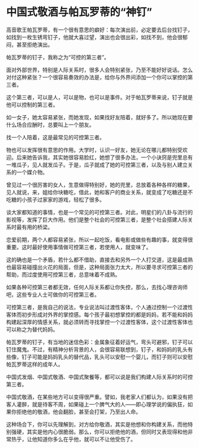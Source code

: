 # 中国式敬酒与帕瓦罗蒂的“神钉”

高音歌王帕瓦罗蒂，有一个很有意思的癖好：每次演出前，必定要去后台找钉子，如找到一枚生锈弯钉子，他就大喜过望，演出也会很出彩，如找不到，他会很郁闷，甚至拒绝演出。 

帕瓦罗蒂的钉子，我称之为“可控的第三者”。 

面对外部世界，特别是人际关系时，很多人会特别紧张，乃至不能好好说话。怎么对付这种紧张？一个很容易奏效的办法是，给你与外界间添加一个你可以掌控的第三者。 

这个第三者，可以是人，可以是物，也可以是事件。对于帕瓦罗蒂来说，钉子就是他可以控制的第三者。 

如一女子，她太容易紧张，而她发现，如果找好友陪着，就好多了。所以她现在要什么场合应酬时，总要叫上一个朋友。 

找一个人陪着，这是最常见的可控第三者。 

物也可以发挥很有意思的作用。大学时，认识一好友，她无论在哪儿都特别受欢迎。后来她告诉我，其实她很容易脸红，她想了很多办法，一个小诀窍是兜里总有一堆瓜子，见人就发瓜子。于是，瓜子就成了她的可控第三者，以及与别人建立关系的一个媒介物。 

曾见过一个很厉害的女人，生意做得特别好，她的兜里，总放着各种各样的糖果，见人就说，来，姐给你块糖吃，借此，她和客户的商业关系，就变成了吃糖还是不吃糖的小孩子过家家的游戏，轻松了很多。 

谈大家都知道的事情，也是一个常见的可控第三者。对此，明星们的八卦与流行的影视等，发挥了巨大作用。他们是整个社会的可控第三者，是整个社会搭建人际关系时最有用的桥梁。 

恋爱前期，两个人都容易紧张，所以一起吃饭，看电影或做些有趣的事，就变得很重要。这时最好使用事情做可控第三者，若使用人，就变味了。 

这的确也是一个矛盾，若什么都不借助，直接去和另外一个人打交道，这是最成熟也最容易碰撞出火花的局面，但是，这种局面张力太大，所以要寻求可控第三者的帮助，而过度使用可控第三者，总意味着不成熟。 

如果各种可控第三者都无效，任何人际关系都让你失控，那么，去找心理咨询师吧，这些专业人士可做你的可控第三者。 

可控第三者，是我自己的说法，专业说法叫过渡性客体，个人通过控制一个过渡性客体而初步形成对外界的掌控感。每个孩子最初想掌控的都是妈妈，若不能和妈妈构建起深厚的情感关系，就必须转而寻找掌控一个过渡性客体，这个过渡性客体也可以称之为替代妈妈。 

帕瓦罗蒂的钉子，有当地的迷信色彩：金属象征着好运气，弯头可避邪，钉子可以钉住魔鬼。不过，有精神分析背景的人，会很容易联想到，钉子，和妈妈的乳头有些像，钉子可能是妈妈乳头的替代品，乳头可以安慰一个婴儿，而钉子则可以安慰帕瓦罗蒂这样的成年人。 

中国式发烟、中国式敬酒、中国式聚餐等，都可以说是我们构建人际关系时的可控第三者。 

中国式敬酒，在某些地方可以变得很严重。譬如，我老家人们都认为，如果没有把客人灌醉，就是待客不周，如果碰上一个脾气大的人——即心理学说的偏执狂，如果你拒绝他的敬酒，他会翻脸，甚至会打架，乃至出人命。 

这种场合下，你可以先理解到，对方给你敬酒，其实是他想和你构建关系，而他特别强硬，其实是他内心很脆弱。那么，你可以拒绝他的酒，但同时又表现得和他非常热乎，让他知道你多么在乎他，就可以不让他受伤了。